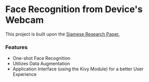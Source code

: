 # Face Recognition from Device's Webcam
This project is built upon the [Siamese Research Paper.](https://www.cs.cmu.edu/~rsalakhu/papers/oneshot1.pdf)
### Features
* One-shot Face Recognition
* Utilizes Data Augmentation
* Application Interface (using the Kivy Module) for a better User Experience
